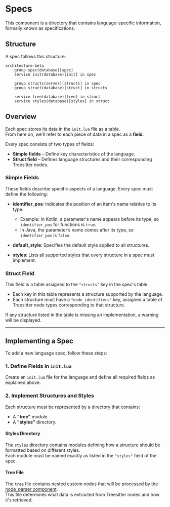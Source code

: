 # Specs

This component is a directory that contains language-specific information,
formally known as specifications.

## Structure

A spec follows this structure:

```mermaid
architecture-beta
    group spec(database)[spec]
    service init(database)[init] in spec
    
    group structs(server)[structs] in spec
    group struct(database)[struct] in structs

    service tree(database)[tree] in struct
    service styles(database)[styles] in struct
```

## Overview

Each spec stores its data in the `init.lua` file as a table.  
From here on, we'll refer to each piece of data in a spec as a **field**.

Every spec consists of two types of fields:  

- **Simple fields** – Define key characteristics of the language.  
- **Struct field** – Defines language structures and their corresponding
    Treesitter nodes.

### Simple Fields

These fields describe specific aspects of a language. Every spec must define
the following:

- **identifier_pos**: Indicates the position of an item's name relative to
its type.  
  - Example: In Kotlin, a parameter's name appears before its type,
  so `identifier_pos` for functions is `true`.  
  - In Java, the parameter’s name comes after its type, so `identifier_pos`
  is `false`.  

- **default_style**: Specifies the default style applied to all structures.

- **styles**: Lists all supported styles that every structure in a spec must
implement.

### Struct Field

This field is a table assigned to the `"structs"` key in the spec's table.  

- Each key in this table represents a structure supported by the language.  
- Each structure must have a `"node_identifiers"` key, assigned a table of
Treesitter node types corresponding to that structure.  

If any structure listed in the table is missing an implementation, a warning
will be displayed.

---

## Implementing a Spec

To add a new language spec, follow these steps:

### 1. Define Fields in `init.lua`

Create an `init.lua` file for the language and define all required fields
as explained above.

### 2. Implement Structures and Styles

Each structure must be represented by a directory that contains:

- A **"tree"** module.
- A **"styles"** directory.

#### Styles Directory

The `styles` directory contains modules defining how a structure should be
formatted based on different styles.  
Each module must be named exactly as listed in the `"styles"` field of the spec.

#### Tree File

The `tree` file contains nested custom nodes that will be processed by the
[node_parser component](./../node_parser.README).  
This file determines what data is extracted from Treesitter nodes and how it's retrieved.
